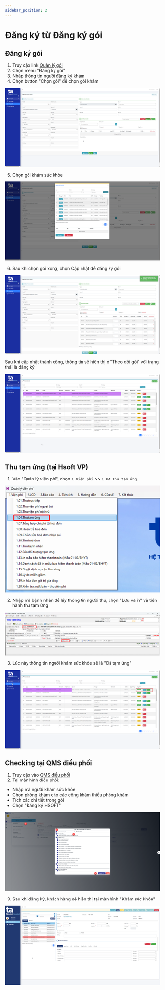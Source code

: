 ```yaml
---
sidebar_position: 2
---
```


# Đăng ký từ Đăng ký gói

## Đăng ký gói
1. Truy cập link [Quản lý gói](http://172.20.9.17:6023/)
2. Chọn menu "Đăng ký gói"
3. Nhâp thông tin người đăng ký khám 
4. Chọn button "Chọn gói" để chọn gói khám

![Alt text](img/dang-ky-goi.png)

5. Chọn gói khám sức khỏe

![Alt text](img/chon-goi.png)

6. Sau khi chọn gói xong, chọn Cập nhật để đăng ký gói

![Alt text](img/capnhat-goi.png)

Sau khi cập nhật thành công, thông tin sẽ hiển thị ở "Theo dõi gói" với trạng thái là đăng ký

![Alt text](img/ds-theo-doi.png)

## Thu tạm ứng (tại Hsoft VP)
1. Vào "Quản lý viện phí", chọn `1.Viện phí` >> `1.04 Thu tạm ứng`

![Alt text](img/menu-tamung.png)

2. Nhập mã bệnh nhân để lấy thông tin người thu, chọn "Lưu và in" và tiến hành thu tạm ứng

![Alt text](img/thu-tu.png)

3. Lúc này thông tin người khám sức khỏe sẽ là "Đã tạm ứng"

![Alt text](img/ds-theo-doi-2.png)

## Checking tại QMS điều phối
1. Truy cập vào [QMS điều phối](http://qmstest.tahospital.vn/feature/arrange)
2. Tại màn hình điều phối:
- Nhập mã người khám sức khỏe
- Chọn phòng khám cho các công khám thiếu phòng khám
- Tích các chi tiết trong gói
- Chọn "Đăng ký HSOFT"

![Alt text](img/dk-hsoft.png)

3. Sau khi đăng ký, khách hàng sẽ hiển thị tại màn hình "Khám sức khỏe"

![Alt text](img/ds-hien-dien-ksk-2.png)



